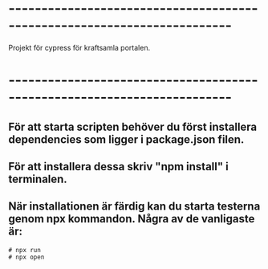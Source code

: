 # ------------------------------------------------------------------------
Projekt för cypress för kraftsamla portalen.
# ------------------------------------------------------------------------

## För att starta scripten behöver du först installera dependencies som ligger i package.json filen.
## För att installera dessa skriv "npm install" i terminalen. 
## När installationen är färdig kan du starta testerna genom npx kommandon. Några av de vanligaste är:
    # npx run
    # npx open